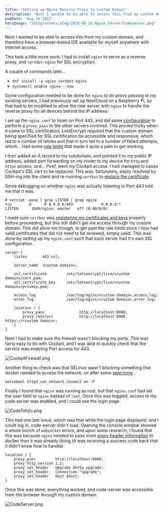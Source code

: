 ```yaml
---
title: "Setting up Nginx Reverse Proxy to Custom Domain"
description: "Next I wanted to be able to access this from my custom domain, and therefore have a browser-based IDE available for myself anywhere with internet access"
pubDate: "Aug 16 2022"
heroImage: "/blog/assets/blog/2020_08_16_Nginx_Server/CodeServer.png"
---
```


Next I wanted to be able to access this from my custom domain, and therefore have a browser-based IDE available for myself anywhere with internet access. 

This took a little more work; I had to install `nginx` to serve as a reverse proxy, and `certbot-nginx` for SSL encryption.

A couple of commands later...
- `dnf install -y nginx certbot-nginx`
- `systemctl enable nginx --now`

Some configuration needed to be done for `nginx` to do proxy passing to my existing servers. I had previously set up NextCloud on a Raspberry Pi, so that had to be modified to allow the new server with `nginx` to handle the reverse proxy for all devices behind the IP address. 

I set up the `nginx.conf` to listen on Port 443, and did some [configuration](https://www.digitalocean.com/community/tutorials/how-to-secure-nginx-with-let-s-encrypt-on-centos-7) to perform a `proxy_pass` to the other servers involved. This proved tricky when it came to SSL certification; LetsEncrypt required that the custom domain being specified for SSL certification be accessible and responsive, which led to a number of retries and that in turn led to a number of failed attempts, which... Had some [rate limits](https://letsencrypt.org/docs/rate-limits/) that made it quite a pain to get working.

I then added an A record to my subdomain, and pointed it to my public IP address, added port forwarding on my router to my device for `http` and `https` access, and... Poof, went my Cockpit access. I had managed to cause Cockpit's SSL cert to be replaced. This was, fortunately, easily resolved by SSH-ing into the client and re-running `certbot` to [replace the certificate](https://certbot.eff.org/lets-encrypt/fedora-nginx). 

Some debugging on whether `nginx` was actually listening to Port 443 told me that it was.
```
# netstat -anop | grep LISTEN | grep nginx
tcp        0      0 0.0.0.0:443             0.0.0.0:*               LISTEN      1049/nginx: master   off (0.00/0/0)
```

I made sure `certbot` was [registering my certificates and keys](https://certbot.eff.org/lets-encrypt/fedora-nginx) properly before proceeding, but this still didn't get me access through my custom domain. This did allow me though, to get past the rate limits since I now had valid certificates that did not need to be renewed, simply used. This was done by setting up my `nginx.conf` such that each server had it's own SSL configuration.

```
server {
    listen       443 ssl;

    server_name  <custom domain>;

    ssl_certificate         /etc/letsencrypt/live/<custom domain>/cert.pem;
    ssl_certificate_key     /etc/letsencrypt/live/<custom domain>/privkey.pem;

    access_log              /var/log/nginx/<custom domain>.access.log;
    error_log               /var/log/nginx/<custom domain>.error.log;

    location / {
        proxy_pass                http://localhost:8080;
        proxy_redirect            http://localhost:8080 https://<custom domain>;
    }
}
```

Next I had to make sure the firewall wasn't blocking my ports. This was fairly easy to do with Cockpit, and I was able to quickly check that the service was enabling Port access for 443.

![CockpitFirewall.png](/blog/assets/blog/2020_08_16_Nginx_Server/CockpitFirewall.png)

Another thing to check was that SELinux wasn't blocking something that docker needed to access the network, so after some [searching](https://stackoverflow.com/questions/23948527/13-permission-denied-while-connecting-to-upstreamnginx)...

```
setsebool httpd_can_network_connect on -P
```

Finally I found that `nginx` was running as root, but that `nginx.conf` had set the user field to `nginx` instead of `root`. Once this was toggled, access to my code server was enabled, and I could see the login page. 

![CodeTehjIo.png](/blog/assets/blog/2020_08_16_Nginx_Server/CodeTehjIo.png)

This had one last issue, which was that while the login page displayed, and I could log in, code-server didn't load. Opening the console window showed a whole bunch of `websocket` errors, and upon some research, I found that this was because `nginx` needed to pass more [proxy header information](https://github.com/websockets/ws/issues/979#issuecomment-337934638) to docker than it was already doing (it was receiving a success code back that it didn't know how to handle)

```
location / {
    proxy_pass         http://localhost:8080;
    proxy_http_version 1.1;
    proxy_set_header   Upgrade $http_upgrade;
    proxy_set_header   Connection "upgrade";
    proxy_set_header   Host $host;
}
```

Once this was done, everything worked, and code-server was accessible from the browser through my custom domain. 

![CodeServer.png](/blog/assets/blog/2020_08_16_Nginx_Server/CodeServer.png)
